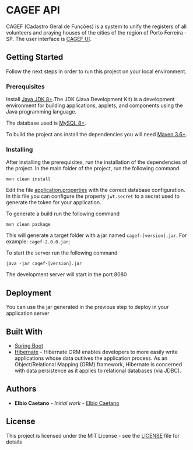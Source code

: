 # CAGEF API

CAGEF (Cadastro Geral de Funções) is a system to unify the registers of all volunteers and praying houses of the cities of the region of Porto Ferreira - SP. The user interface is [CAGEF UI](https://github.com/elbiocaetano/cagef-ui).

## Getting Started

Follow the next steps in order to run this project on your local environment.

### Prerequisites

Install [Java JDK 8+](https://www.oracle.com/technetwork/pt/java/javase/downloads/jdk8-downloads-2133151.html).The JDK (Java Development Kit) is a development environment for building applications, applets, and components using the Java programming language.

The database used is [MySQL 8+](https://www.mysql.com/downloads).

To build the project ans install the dependencies you will need [Maven 3.6+](https://maven.apache.org/download.cgi).


### Installing

After installing the prerequisites, run the installation of the dependencies of the project. In the main folder of the project, run the following command

```
mvn clean install
```

Edit the file [application.properties](src/main/resources/application.properties) with the correct database configuration. In this file you can configure the property `jwt.secret` to a secret used to generate the token for your application.

To generate a build run the following command

```
mvn clean package
```
This will generate a target folder with a jar named `cagef-[version].jar`. For example: `cagef-2.0.0.jar`;

To start the server run the following command

```
java -jar cagef-[version].jar
```

The development server will start in the port 8080

## Deployment

You can use the jar generated in the previous step to deploy in your application server

## Built With

* [Spring Boot](https://spring.io/projects/spring-boot)
* [Hibernate](https://hibernate.org/) - Hibernate ORM enables developers to more easily write applications whose data outlives the application process. As an Object/Relational Mapping (ORM) framework, Hibernate is concerned with data persistence as it applies to relational databases (via JDBC).
## Authors

* **Elbio Caetano** - *Initial work* - [Elbio Caetano](https://github.com/elbiocaetano)

## License

This project is licensed under the MIT License - see the [LICENSE](LICENSE) file for details

